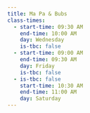 ```yaml
---
title: Ma Pa & Bubs
class-times:
  - start-time: 09:30 AM
    end-time: 10:00 AM
    day: Wednesday
    is-tbc: false
  - start-time: 09:00 AM
    end-time: 09:30 AM
    day: Friday
    is-tbc: false
  - is-tbc: false
    start-time: 10:30 AM
    end-time: 11:00 AM
    day: Saturday
---
```

